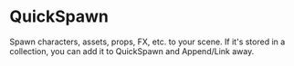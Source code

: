 # QuickSpawn
Spawn characters, assets, props, FX, etc. to your scene. If it's stored in a collection, you can add it to QuickSpawn and Append/Link away.
